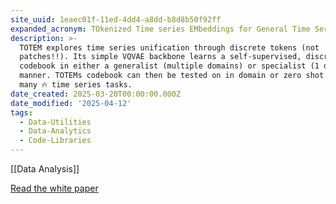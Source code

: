 ```yaml
---
site_uuid: 1eaec01f-11ed-4dd4-a8dd-b8d8b50f92ff
expanded_acronym: TOkenized Time series EMbeddings for General Time Series Analysis
description: >-
  TOTEM explores time series unification through discrete tokens (not
  patches!!). Its simple VQVAE backbone learns a self-supervised, discrete,
  codebook in either a generalist (multiple domains) or specialist (1 domain)
  manner. TOTEMs codebook can then be tested on in domain or zero shot data with
  many 🔥 time series tasks.
date_created: 2025-03-20T00:00:00.000Z
date_modified: '2025-04-12'
tags:
  - Data-Utilities
  - Data-Analytics
  - Code-Libraries
---
```








[[Data Analysis]]

[Read the white paper](https://openreview.net/pdf?id=jzIdR2TXlK)
 

